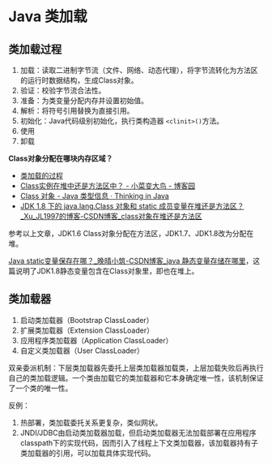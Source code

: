 # Java 类加载

## 类加载过程

1. 加载：读取二进制字节流（文件、网络、动态代理），将字节流转化为方法区的运行时数据结构，生成Class对象。
2. 验证：校验字节流合法性。
3. 准备：为类变量分配内存并设置初始值。
4. 解析：将符号引用替换为直接引用。
5. 初始化：Java代码级别初始化，执行类构造器 `<clinit>()`方法。
6. 使用
7. 卸载

**Class对象分配在哪块内存区域？**

- [类加载的过程][1]
- [Class实例在堆中还是方法区中？ - 小菜变大鸟 - 博客园][2]
- [Class 对象 - Java 类型信息 · Thinking in Java][3]
- [JDK 1.8 下的 java.lang.Class 对象和 static 成员变量在堆还是方法区？_Xu_JL1997的博客-CSDN博客_class对象在堆还是方法区][4]

参考以上文章，JDK1.6 Class对象分配在方法区，JDK1.7、JDK1.8改为分配在堆。

[Java static变量保存在哪？_晚晴小筑-CSDN博客_java 静态变量存储在哪里][5]，这篇说明了JDK1.8静态变量包含在Class对象里，即也在堆上。

## 类加载器

1. 启动类加载器（Bootstrap ClassLoader）
2. 扩展类加载器（Extension ClassLoader）
3. 应用程序类加载器（Application ClassLoader）
4. 自定义类加载器（User ClassLoader）

双亲委派机制：下层类加载器先委托上层类加载器加载类，上层加载失败后再执行自己的类加载逻辑。一个类由加载它的类加载器和它本身确定唯一性，该机制保证了一个类的唯一性。

反例：

1. 热部署，类加载委托关系更复杂，类似网状。
2. JNDI/JDBC由启动类加载器加载，但启动类加载器无法加载部署在应用程序classpath下的实现代码，因而引入了线程上下文类加载器，该加载器持有子类加载器的引用，可以加载具体实现代码。

[1]: https://doocs.gitee.io/jvm/#/docs/09-load-class-process
[2]: https://www.cnblogs.com/xy-nb/p/6773051.html
[3]: https://jverson.com/thinking-in-java/jvm/java-reflection-class.html#hotpot-jvm-class-%E5%AF%B9%E8%B1%A1%E6%98%AF%E5%9C%A8%E6%96%B9%E6%B3%95%E5%8C%BA%E8%BF%98%E6%98%AF%E5%A0%86%E4%B8%AD
[4]: https://blog.csdn.net/Xu_JL1997/article/details/89433916
[5]: https://blog.csdn.net/x_iya/article/details/81260154